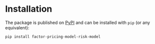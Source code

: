 # Installation

The package is published on [PyPI](https://pypi.org/project/deezer-python/) and can be installed with `pip` (or any equivalent):

```bash
pip install factor-pricing-model-risk-model
```
